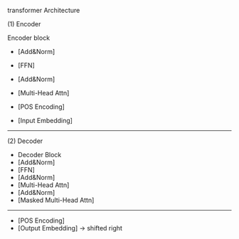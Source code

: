transformer Architecture

(1) Encoder

Encoder block
- [Add&Norm]
- [FFN]
- [Add&Norm]
- [Multi-Head Attn]

- [POS Encoding]
- [Input Embedding]

---
(2) Decoder
- Decoder Block
- [Add&Norm]
- [FFN]
- [Add&Norm]
- [Multi-Head Attn]
- [Add&Norm]
- [Masked Multi-Head Attn]
---
- [POS Encoding]
- [Output Embedding] -> shifted right
